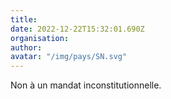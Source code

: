 ```yaml
---
title: 
date: 2022-12-22T15:32:01.690Z
organisation: 
author: 
avatar: "/img/pays/SN.svg"
---
```


Non à un mandat inconstitutionnelle.